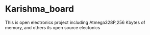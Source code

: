 # Karishma_board
This is open electronics project including Atmega328P,256 Kbytes of memory, and others
its open source electonics
